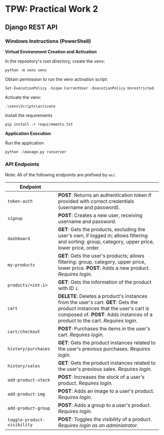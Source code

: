 # **TPW: Practical Work 2**



## Django REST API



### Windows Instructions (PowerShell)

**Virtual Environment Creation and Activation**

In the repository's root directory, create the venv:

`python -m venv venv`

Obtain permission to run the venv activation script:

`Set-ExecutionPolicy -Scope CurrentUser -ExecutionPolicy Unrestricted`

Activate the venv:

`.\venv\Scripts\activate`

Install the requirements

`pip install -r requirements.txt`

**Application Execution**

Run the application

`python .\manage.py runserver`



### API Endpoints

Note: All of the following endpoints are prefixed by `ws/`.

| Endpoint                    |                                                              |
| --------------------------- | ------------------------------------------------------------ |
| `token-auth`                | **POST**: Returns an authentication token if provided with correct credentials (username and password). |
| `signup`                    | **POST**: Creates a new user, receiving username and password. |
| `dashboard`                 | **GET**: Gets the products, excluding the user's own, if logged in; allows filtering and sorting: group, category, upper price, lower price, order. |
| `my-products`               | **GET**: Gets the user's products; allows filtering: group, category, upper price, lower price. **POST**: Adds a new product. *Requires login.* |
| `products/<int:i>`          | **GET**: Gets the information of the product with ID `i`.    |
| `cart`                      | **DELETE**: Deletes a product's instances from the user's cart. **GET**: Gets the product instances that the user's cart is composed of. **POST**: Adds instances of a product to the cart. *Requires login.* |
| `cart/checkout`             | **POST**: Purchases the items in the user's cart. *Requires login.* |
| `history/purchases`         | **GET**: Gets the product instances related to the user's previous purchases. *Requires login.* |
| `history/sales`             | **GET**: Gets the product instances related to the user's previous sales. *Requires login.* |
| `add-product-stock`         | **POST**: Increases the stock of a user's product. *Requires login.* |
| `add-product-img`           | **POST**: Adds an image to a user's product. *Requires login.* |
| `add-product-group`         | **POST**: Adds a group to a user's product. *Requires login.* |
| `toggle-product-visibility` | **POST**: Toggles the visibility of a product. *Requires login as an administrator.* |


